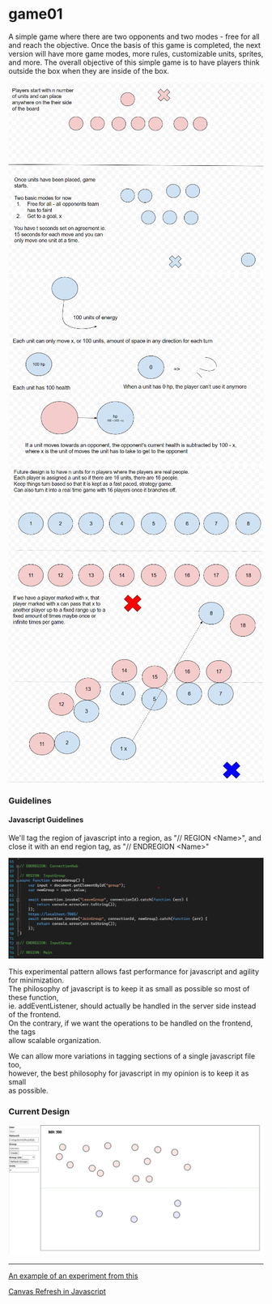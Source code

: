 # game01

A simple game where there are two opponents and two modes - free for all and reach the objective.
Once the basis of this game is completed, the next version will have more game modes, more rules,
customizable units, sprites, and more. 
The overall objective of this simple game is to have players think outside the box when they are inside of the box.

![Design 1](Resources/design01.png)
![Design 2](Resources/design02.png)
![Design 2](Resources/design03.png)
![Design 2](Resources/design04.png)

### Guidelines

#### Javascript Guidelines
We'll tag the region of javascript into a region, as "// REGION \<Name\>", and close it with an end region tag, as "// ENDREGION \<Name\>"

![Javascript Organizational Guidelines](Resources/javascript01.png)

This experimental pattern allows fast performance for javascript and agility for minimization.\
The philosophy of javascript is to keep it as small as possible so most of these function,\
ie. addEventListener, should actually be handled in the server side instead of the frontend.\
On the contrary, if we want the operations to be handled on the frontend, the tags\
allow scalable organization.

We can allow more variations in tagging sections of a single javascript file too,\
however, the best philosophy for javascript in my opinion is to keep it as small\
as possible.

### Current Design

![Current Design](Resources/currentDesign.png)

-----

[An example of an experiment from this](http://github.com/ericung/topologyoffootwork)

[Canvas Refresh in Javascript](https://stackoverflow.com/questions/64341953/how-do-you-force-a-canvas-refresh-in-javascript)
